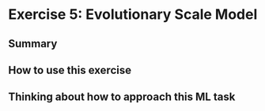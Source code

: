 # Exercise 5: Evolutionary Scale Model

## Summary

## How to use this exercise


## Thinking about how to approach this ML task

